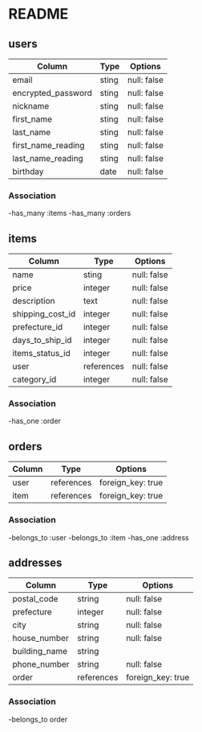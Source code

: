 # README

## users

|Column              |Type   |Options    |
|--------------------|-------|-----------|
|email         　　　 |sting  |null: false|
|encrypted_password  |sting  |null: false|
|nickname            |sting  |null: false|
|first_name          |sting  |null: false|
|last_name           |sting  |null: false|
|first_name_reading  |sting  |null: false
|last_name_reading   |sting  |null: false|
|birthday            |date   |null: false|

### Association
-has_many :items
-has_many :orders

## items

|Column           |Type           |Options    |
|-----------------|---------------|-----------|
|name             |sting          |null: false|
|price            |integer        |null: false|
|description      |text           |null: false|
|shipping_cost_id |integer        |null: false|
|prefecture_id    |integer        |null: false|
|days_to_ship_id  |integer        |null: false|
|items_status_id  |integer        |null: false|
|user             |references     |null: false|
|category_id      |integer        |null: false|

### Association
-has_one :order

## orders 

|Column  |Type          |Options            |
|--------|--------------|-------------------|
|user    |references     |foreign_key: true |
|item    |references     |foreign_key: true |


### Association
-belongs_to :user
-belongs_to :item
-has_one :address

## addresses

|Column        |Type       |Options           |
|--------------|-----------|------------------|
|postal_code   |string     |null: false       |
|prefecture    |integer    |null: false       |
|city          |string     |null: false       |
|house_number  |string     |null: false       |
|building_name |string     |                  |
|phone_number  |string     |null: false       |
|order         |references |foreign_key: true|

### Association
-belongs_to order
